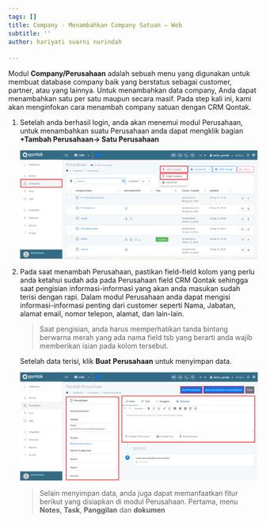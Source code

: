 ```yaml
---
tags: []
title: Company - Menambahkan Company Satuan – Web
subtitle: ''
author: hariyati suarni nurindah

---
```

Modul **Company/Perusahaan** adalah sebuah menu yang digunakan untuk membuat database company baik yang berstatus sebagai customer, partner, atau yang lainnya. Untuk menambahkan data company, Anda dapat menambahkan satu per satu maupun secara masif. Pada step kali ini, kami akan menginfokan cara menambah company satuan dengan CRM Qontak.

1. Setelah anda berhasil login, anda akan menemui modul Perusahaan, untuk menambahkan suatu Perusahaan anda dapat mengklik bagian **+Tambah Perusahaan-> Satu Perusahaan**

   ![](/uploads/companyadd1.PNG)
2. Pada saat menambah Perusahaan, pastikan field-field kolom yang perlu anda ketahui sudah ada pada Perusahaan field CRM Qontak sehingga saat pengisian informasi-informasi yang akan anda masukan sudah terisi dengan rapi. Dalam modul Perusahaan anda dapat mengisi informasi-informasi penting dari customer seperti Nama, Jabatan, alamat email, nomor telepon, alamat, dan lain-lain.

   > Saat pengisian, anda harus memperhatikan tanda bintang berwarna merah yang ada nama field tsb yang berarti anda wajib memberikan isian pada kolom tersebut.

   Setelah data terisi, klik **Buat** **Perusahaan** untuk menyimpan data.

   ![](/uploads/companyadd2.PNG)

   > Selain menyimpan data, anda juga dapat memanfaatkan fitur berikut yang disiapkan di modul Perusahaan. Pertama, menu **Notes**, **Task**, **Panggilan** dan **dokumen**